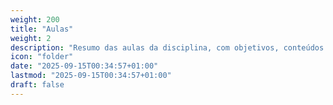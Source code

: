 ```yaml
---
weight: 200
title: "Aulas"
weight: 2
description: "Resumo das aulas da disciplina, com objetivos, conteúdos e atividades práticas."
icon: "folder"
date: "2025-09-15T00:34:57+01:00"
lastmod: "2025-09-15T00:34:57+01:00"
draft: false
---
```

